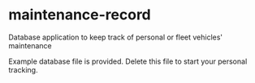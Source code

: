 # maintenance-record
Database application to keep track of personal or fleet vehicles' maintenance

Example database file is provided. Delete this file to start your personal tracking.
